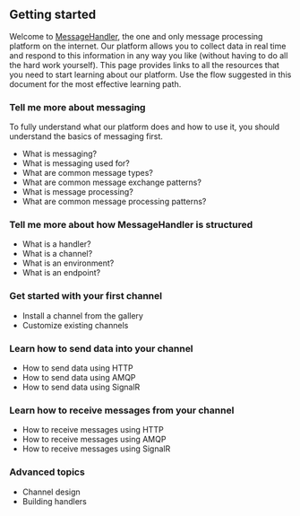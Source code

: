 ## Getting started

Welcome to [MessageHandler](http://www.messagehandler.net), the one and only message processing platform on the internet. Our platform allows you to collect data in real time and respond to this information in any way you like (without having to do all the hard work yourself). This page provides links to all the resources that you need to start learning about our platform. Use the flow suggested in this document for the most effective learning path.

### Tell me more about messaging

To fully understand what our platform does and how to use it, you should understand the basics of messaging first.

 * What is messaging?
 * What is messaging used for?
 * What are common message types?
 * What are common message exchange patterns?
 * What is message processing?
 * What are common message processing patterns?
 
### Tell me more about how MessageHandler is structured

 * What is a handler?
 * What is a channel?
 * What is an environment?
 * What is an endpoint?
 
### Get started with your first channel

 * Install a channel from the gallery
 * Customize existing channels
 
### Learn how to send data into your channel

 * How to send data using HTTP
 * How to send data using AMQP
 * How to send data using SignalR
 
### Learn how to receive messages from your channel

 * How to receive messages using HTTP
 * How to receive messages using AMQP
 * How to receive messages using SignalR

### Advanced topics
 
 * Channel design
 * Building handlers
